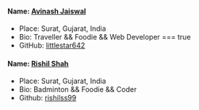 #### Name: [Avinash Jaiswal](https://github.com/littlestar642)
 - Place: Surat, Gujarat, India
 - Bio: Traveller && Foodie && Web Developer === true
 - GitHub: [littlestar642](https://github.com/littlestar642) 

#### Name: [Rishil Shah](https://github.com/rishilss99)
 - Place: Surat, Gujarat, India
 - Bio: Badminton && Foodie && Coder 
 - Github: [rishilss99](https://github.com/rishilss99)